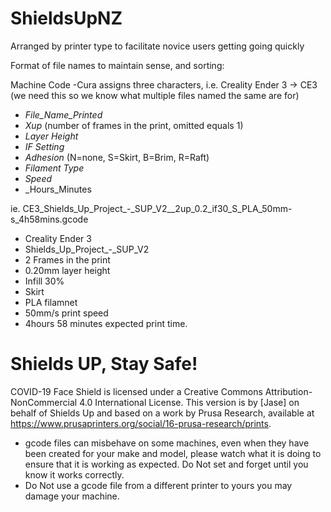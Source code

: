 # ShieldsUpNZ
Arranged by printer type to facilitate novice users getting going quickly

Format of file names to maintain sense, and sorting:

Machine Code -Cura assigns three characters, i.e. Creality Ender 3 -> CE3 (we need this so we know what multiple files named the same are for)
* _File_Name_Printed_
* _Xup_ (number of frames in the print, omitted equals 1) 
* _Layer Height_
* _IF Setting_
* _Adhesion_ (N=none, S=Skirt, B=Brim, R=Raft)
* _Filament Type_
* _Speed_
* _Hours_Minutes

ie. CE3_Shields_Up_Project_-_SUP_V2__2up_0.2_if30_S_PLA_50mm-s_4h58mins.gcode
* Creality Ender 3
* Shields_Up_Project_-_SUP_V2
* 2 Frames in the print
* 0.20mm layer height
* Infill 30%
* Skirt
* PLA filamnet
* 50mm/s print speed
* 4hours 58 minutes expected print time. 

# Shields UP, Stay Safe!

COVID-19 Face Shield is licensed under a Creative Commons Attribution-NonCommercial 4.0 International License. This version is by [Jase] on behalf of Shields Up and based on a work by Prusa Research, available at https://www.prusaprinters.org/social/16-prusa-research/prints.

* gcode files can misbehave on some machines, even when they have been created for your make and model, please watch what it is doing to ensure that it is working as expected. Do Not set and forget until you know it works correctly.
* Do Not use a gcode file from a different printer to yours you may damage your machine.
